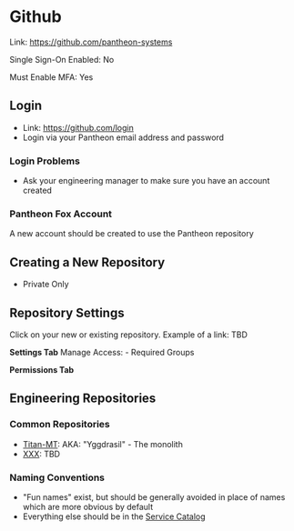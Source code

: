 # Github

Link: https://github.com/pantheon-systems

Single Sign-On Enabled: No

Must Enable MFA: Yes

## Login

- Link: https://github.com/login
- Login via your Pantheon email address and password

### Login Problems

- Ask your engineering manager to make sure you have an account created

### Pantheon Fox Account

A new account should be created to use the Pantheon repository

## Creating a New Repository

- Private Only

## Repository Settings
Click on your new or existing repository.  Example of a link: TBD

**Settings Tab**
Manage Access:
	- Required Groups

**Permissions Tab**

## Engineering Repositories

### Common Repositories

- [Titan-MT](#): AKA: "Yggdrasil" - The monolith
- [XXX](X): TBD

### Naming Conventions
- "Fun names" exist, but should be generally avoided in place of names which are more obvious by default
- Everything else should be in the [Service Catalog](/handbook/platform/service_catalog.md)



